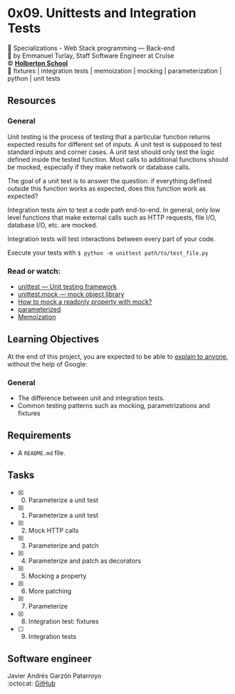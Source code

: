 # 0x09. Unittests and Integration Tests
:open_file_folder: Specializations - Web Stack programming ― Back-end  
:bust_in_silhouette: by Emmanuel Turlay, Staff Software Engineer at Cruise  
:copyright: **[Holberton School](https://www.holbertonschool.com/)**  
:bookmark: fixtures | integration tests | memoization | mocking | parameterization | python | unit tests

## Resources
### General
Unit testing is the process of testing that a particular function returns expected results for different set of inputs. A unit test is supposed to test standard inputs and corner cases. A unit test should only test the logic defined inside the tested function. Most calls to additional functions should be mocked, especially if they make network or database calls.

The goal of a unit test is to answer the question: if everything defined outside this function works as expected, does this function work as expected?

Integration tests aim to test a code path end-to-end. In general, only low level functions that make external calls such as HTTP requests, file I/O, database I/O, etc. are mocked.

Integration tests will test interactions between every part of your code.

Execute your tests with
``` $ python -m unittest path/to/test_file.py ```
### Read or watch:
* [unittest — Unit testing framework](https://docs.python.org/3/library/unittest.html)
* [unittest.mock — mock object library](https://docs.python.org/3/library/unittest.mock.html)
* [How to mock a readonly property with mock?](https://stackoverflow.com/questions/11836436/how-to-mock-a-readonly-property-with-mock)
* [parameterized](https://pypi.org/project/parameterized/)
* [Memoization](https://en.wikipedia.org/wiki/Memoization)

## Learning Objectives
At the end of this project, you are expected to be able to [explain to anyone](https://fs.blog/2012/04/feynman-technique/), without the help of Google:
### General
* The difference between unit and integration tests.
* Common testing patterns such as mocking, parametrizations and fixtures

## Requirements
* A ```README.md``` file.

## Tasks
* [x] 0. Parameterize a unit test
* [x] 1. Parameterize a unit test
* [x] 2. Mock HTTP calls
* [x] 3. Parameterize and patch
* [x] 4. Parameterize and patch as decorators
* [x] 5. Mocking a property
* [x] 6. More patching
* [x] 7. Parameterize
* [x] 8. Integration test: fixtures
* [ ] 9. Integration tests

## Software engineer
Javier Andrés Garzón Patarroyo  
:octocat: [GitHub](https://github.com/javierandresgp/)
